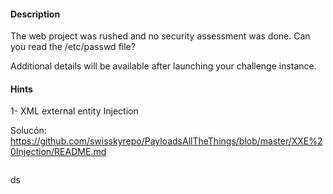 #### Description

The web project was rushed and no security assessment was done. Can you read the /etc/passwd file?

Additional details will be available after launching your challenge instance.
#### Hints 

1- XML external entity Injection

Solucón:
https://github.com/swisskyrepo/PayloadsAllTheThings/blob/master/XXE%20Injection/README.md


````

`````

ds
